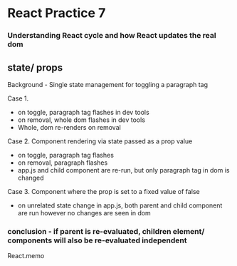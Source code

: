 # React Practice 7

### Understanding React cycle and how React updates the real dom


## state/ props

Background - Single state management for toggling a paragraph tag

Case 1. 
- on toggle, paragraph tag flashes in dev tools
- on removal, whole dom flashes in dev tools
- Whole, dom re-renders on removal

Case 2. Component rendering via state passed as a prop value
- on toggle, paragraph tag flashes
- on removal, paragraph flashes
- app.js and child component are re-run, but only paragraph tag in dom is changed

Case 3. Component where the prop is set to a fixed value of false
- on unrelated state change in app.js, both parent and child component are run however no changes are seen in dom

### conclusion - if parent is re-evaluated, children element/ components will also be re-evaluated independent

React.memo
